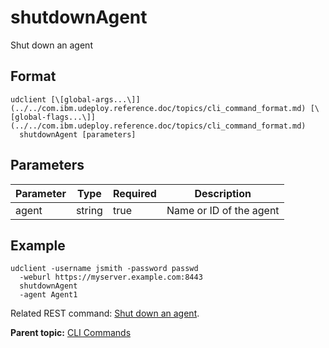 # shutdownAgent

Shut down an agent

## Format

```
udclient [\[global-args...\]](../../com.ibm.udeploy.reference.doc/topics/cli_command_format.md) [\[global-flags...\]](../../com.ibm.udeploy.reference.doc/topics/cli_command_format.md)
  shutdownAgent [parameters]
```

## Parameters

|Parameter|Type|Required|Description|
|---------|----|--------|-----------|
|agent|string|true|Name or ID of the agent|

## Example

```
udclient -username jsmith -password passwd 
  -weburl https://myserver.example.com:8443
  shutdownAgent
  -agent Agent1
```

Related REST command: [Shut down an agent](rest_cli_agentcli_shutdown_put.md).

**Parent topic:** [CLI Commands](../../com.ibm.udeploy.reference.doc/topics/cli_commands.md)

